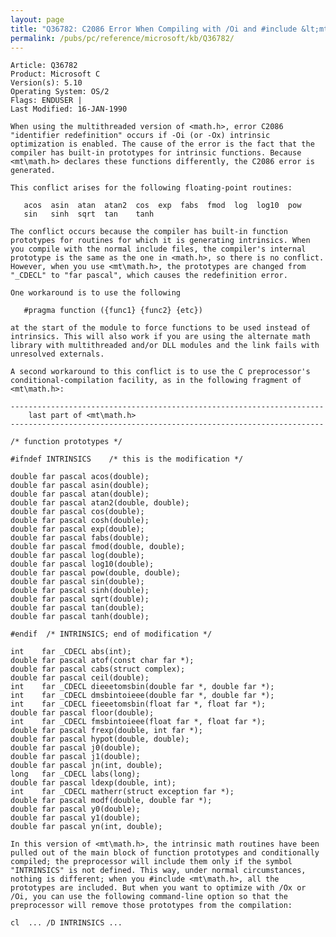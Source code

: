 ```yaml
---
layout: page
title: "Q36782: C2086 Error When Compiling with /Oi and #include &lt;mt&#92;math.h&gt;"
permalink: /pubs/pc/reference/microsoft/kb/Q36782/
---
```


	Article: Q36782
	Product: Microsoft C
	Version(s): 5.10
	Operating System: OS/2
	Flags: ENDUSER |
	Last Modified: 16-JAN-1990
	
	When using the multithreaded version of <math.h>, error C2086
	"identifier redefinition" occurs if -Oi (or -Ox) intrinsic
	optimization is enabled. The cause of the error is the fact that the
	compiler has built-in prototypes for intrinsic functions. Because
	<mt\math.h> declares these functions differently, the C2086 error is
	generated.
	
	This conflict arises for the following floating-point routines:
	
	   acos  asin  atan  atan2  cos  exp  fabs  fmod  log  log10  pow
	   sin   sinh  sqrt  tan    tanh
	
	The conflict occurs because the compiler has built-in function
	prototypes for routines for which it is generating intrinsics. When
	you compile with the normal include files, the compiler's internal
	prototype is the same as the one in <math.h>, so there is no conflict.
	However, when you use <mt\math.h>, the prototypes are changed from
	"_CDECL" to "far pascal", which causes the redefinition error.
	
	One workaround is to use the following
	
	   #pragma function ({func1} {func2} {etc})
	
	at the start of the module to force functions to be used instead of
	intrinsics. This will also work if you are using the alternate math
	library with multithreaded and/or DLL modules and the link fails with
	unresolved externals.
	
	A second workaround to this conflict is to use the C preprocessor's
	conditional-compilation facility, as in the following fragment of
	<mt\math.h>:
	
	----------------------------------------------------------------------
	    last part of <mt\math.h>
	----------------------------------------------------------------------
	
	/* function prototypes */
	
	#ifndef INTRINSICS    /* this is the modification */
	
	double far pascal acos(double);
	double far pascal asin(double);
	double far pascal atan(double);
	double far pascal atan2(double, double);
	double far pascal cos(double);
	double far pascal cosh(double);
	double far pascal exp(double);
	double far pascal fabs(double);
	double far pascal fmod(double, double);
	double far pascal log(double);
	double far pascal log10(double);
	double far pascal pow(double, double);
	double far pascal sin(double);
	double far pascal sinh(double);
	double far pascal sqrt(double);
	double far pascal tan(double);
	double far pascal tanh(double);
	
	#endif  /* INTRINSICS; end of modification */
	
	int    far _CDECL abs(int);
	double far pascal atof(const char far *);
	double far pascal cabs(struct complex);
	double far pascal ceil(double);
	int    far _CDECL dieeetomsbin(double far *, double far *);
	int    far _CDECL dmsbintoieee(double far *, double far *);
	int    far _CDECL fieeetomsbin(float far *, float far *);
	double far pascal floor(double);
	int    far _CDECL fmsbintoieee(float far *, float far *);
	double far pascal frexp(double, int far *);
	double far pascal hypot(double, double);
	double far pascal j0(double);
	double far pascal j1(double);
	double far pascal jn(int, double);
	long   far _CDECL labs(long);
	double far pascal ldexp(double, int);
	int    far _CDECL matherr(struct exception far *);
	double far pascal modf(double, double far *);
	double far pascal y0(double);
	double far pascal y1(double);
	double far pascal yn(int, double);
	
	In this version of <mt\math.h>, the intrinsic math routines have been
	pulled out of the main block of function prototypes and conditionally
	compiled; the preprocessor will include them only if the symbol
	"INTRINSICS" is not defined. This way, under normal circumstances,
	nothing is different; when you #include <mt\math.h>, all the
	prototypes are included. But when you want to optimize with /Ox or
	/Oi, you can use the following command-line option so that the
	preprocessor will remove those prototypes from the compilation:
	
	cl  ... /D INTRINSICS ...
